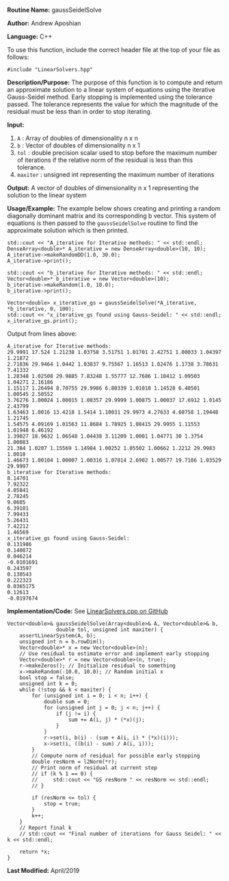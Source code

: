 **Routine Name:** gaussSeidelSolve

**Author:** Andrew Aposhian

**Language:** C++

To use this function, include the correct header file at the top of your file as follows:
```
#include "LinearSolvers.hpp"
```

**Description/Purpose:** The purpose of this function is to compute and return an approximate solution to a linear system of equations using the iterative Gauss-Seidel method. Early stopping is implemented using the tolerance passed. The tolerance represents the value for which the magnitude of the residual must be less than in order to stop iterating. 

**Input:**
1. `A` : Array of doubles of dimensionality n x n
2. `b` : Vector of doubles of dimensionality n x 1
3. `tol` : double precision scalar used to stop before the maximum number of iterations if the relative norm of the residual is less than this tolerance.
4. `maxiter` : unsigned int representing the maximum number of iterations

**Output:** A vector of doubles of dimensionality n x 1 representing the solution to the linear system

**Usage/Example:** The example below shows creating and printing a random diagonally dominant matrix and its corresponding b vector. This system of equations is then passed to the `gaussSeidelSolve` routine to find the approximate solution which is then printed.
```
std::cout << "A_iterative for Iterative methods: " << std::endl;
DenseArray<double>* A_iterative = new DenseArray<double>(10, 10);
A_iterative->makeRandomDD(1.0, 30.0);
A_iterative->print();

std::cout << "b_iterative for Iterative methods: " << std::endl;
Vector<double>* b_iterative = new Vector<double>(10);
b_iterative->makeRandom(1.0, 10.0);
b_iterative->print();

Vector<double> x_iterative_gs = gaussSeidelSolve(*A_iterative, *b_iterative, 0, 100);
std::cout << "x_iterative_gs found using Gauss-Seidel: " << std::endl;
x_iterative_gs.print();
```

Output from lines above:
```
A_iterative for Iterative methods: 
29.9991 17.524 1.21238 1.03758 3.51751 1.01701 2.42751 1.00033 1.04397 1.21872 
2.71836 29.9464 1.0442 1.03837 9.75567 1.16513 1.82476 1.1738 3.78631 7.41332 
1.28348 1.02508 29.9885 7.83248 1.55777 12.7686 1.18412 1.09503 1.04271 2.16186 
1.15117 1.26494 8.70755 29.9986 6.80339 1.01018 1.14528 6.40501 1.00545 2.50552 
3.76276 1.00024 1.00015 1.08357 29.9999 1.00875 1.00037 17.6912 1.0145 2.43799 
1.63463 1.0016 13.4218 1.5414 1.10031 29.9973 4.27633 4.60758 1.19448 1.21745 
1.54575 4.09169 1.01563 11.8684 1.78925 1.08415 29.9955 1.11553 1.01948 6.46192 
1.39027 18.9632 1.06548 1.04438 3.11209 1.0001 1.04771 30 1.3754 1.00083 
21.384 1.0207 1.15569 1.14984 1.00252 1.05502 1.00662 1.2212 29.9983 1.0018 
1.46673 1.00104 1.00007 1.00316 1.07814 2.6902 1.00577 19.7186 1.03529 29.9997 
b_iterative for Iterative methods: 
8.14701
7.92322
4.05841
2.78245
9.0605
6.39101
7.99433
5.26431
7.42212
1.46569
x_iterative_gs found using Gauss-Seidel: 
0.131986
0.140872
0.046214
-0.0101691
0.243597
0.130543
0.222323
0.0365175
0.12613
-0.0197674
```

**Implementation/Code:**
See [LinearSolvers.cpp on GitHub](https://github.com/aposhiana/math5610/blob/master/src/lib/LinearSolvers.cpp)
```
Vector<double>& gaussSeidelSolve(Array<double>& A, Vector<double>& b,
                double tol, unsigned int maxiter) {
    assertLinearSystem(A, b);
    unsigned int n = b.rowDim();
    Vector<double>* x = new Vector<double>(n);
    // Use residual to estimate error and implement early stopping
    Vector<double>* r = new Vector<double>(n, true);
    r->makeZeros(); // Initialize residual to something
    x->makeRandom(-10.0, 10.0); // Random initial x
    bool stop = false;
    unsigned int k = 0;
    while (!stop && k < maxiter) {
        for (unsigned int i = 0; i < n; i++) {
            double sum = 0;
            for (unsigned int j = 0; j < n; j++) {
                if (j != i) {
                    sum += A(i, j) * (*x)(j);
                }
            }
            r->set(i, b(i) - (sum + A(i, i) * (*x)(i)));
            x->set(i, ((b(i) - sum) / A(i, i)));
        }
        // Compute norm of residual for possible early stopping
        double resNorm = l2Norm(*r);
        // Print norm of residual at current step
        // if (k % 1 == 0) {
        //     std::cout << "GS resNorm " << resNorm << std::endl;
        // }

        if (resNorm <= tol) {
            stop = true;
        }
        k++;
    }
    // Report final k
    // std::cout << "Final number of iterations for Gauss Seidel: " << k << std::endl;

    return *x;
}
```

**Last Modified:** April/2019
